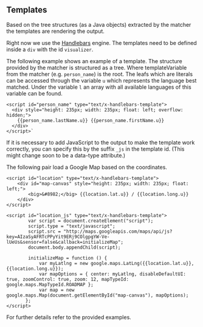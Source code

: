 Templates
---------

Based on the tree structures (as a Java objects) extracted by the matcher the templates are rendering the output.

Right now we use the [Handlebars](http://handlebarsjs.com/) engine. The templates need to be defined inside a `div` with the id `visualizer`.

The following example shows an example of a template. The structure provided by the matcher is structured as a tree. Where templateVariable from the matcher (e.g. `person_name`) is the root. The leafs which are literals can be accessed through the variable `u` which represents the language best matched. Under the variable `l` an array with all available languages of this variable can be found.

    <script id="person_name" type="text/x-handlebars-template">
      <div style="height: 235px; width: 235px; float: left; overflow: hidden;">
        {{person_name.lastName.u}} {{person_name.firstName.u}}
      </div>
    </script>`

If it is necessary to add JavaScript to the output to make the template work correctly, you can specify this by the suffix `_js` in the template id. (This might change soon to be a data-type attribute.)

The following pair load a Google Map based on the coordinates.

    <script id="location" type="text/x-handlebars-template">
        <div id="map-canvas" style="height: 235px; width: 235px; float: left;">
            <big>&#8982;</big> {{location.lat.u}} / {{location.long.u}}
        </div>
    </script>

    <script id="location_js" type="text/x-handlebars-template">
            var script = document.createElement("script");
            script.type = "text/javascript";
            script.src = "http://maps.googleapis.com/maps/api/js?key=AIzaSyAFRTcPPyYit9ERj9COlgpgYW-Ve-lUeUs&sensor=false&callback=initializeMap";
            document.body.appendChild(script);
       
            initializeMap = function () {
                var myLatlng = new google.maps.LatLng({{location.lat.u}}, {{location.long.u}});
                var mapOptions = { center: myLatlng, disableDefaultUI: true, zoomControl: true, zoom: 12, mapTypeId: google.maps.MapTypeId.ROADMAP };
                var map = new google.maps.Map(document.getElementById("map-canvas"), mapOptions);
           };
    </script>

For further details refer to the provided examples.
